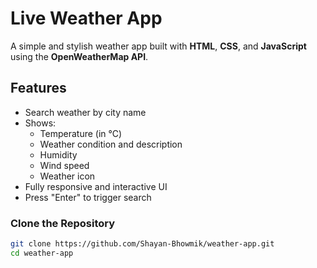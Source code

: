 # Live Weather App

A simple and stylish weather app built with **HTML**, **CSS**, and **JavaScript** using the **OpenWeatherMap API**.

## Features

- Search weather by city name
- Shows:
  - Temperature (in °C)
  - Weather condition and description
  - Humidity
  - Wind speed
  - Weather icon
- Fully responsive and interactive UI
- Press "Enter" to trigger search



### Clone the Repository

```bash
git clone https://github.com/Shayan-Bhowmik/weather-app.git
cd weather-app
